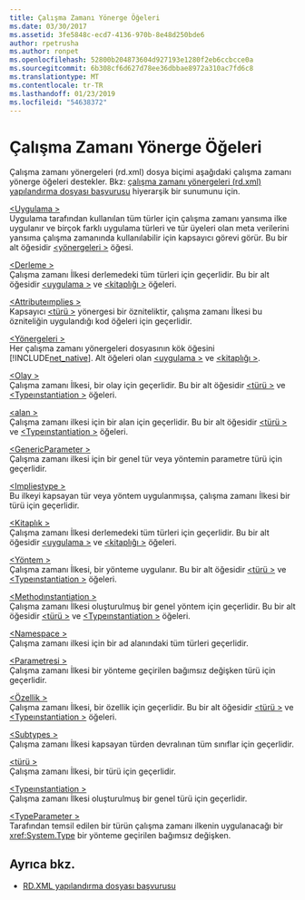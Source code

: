 ```yaml
---
title: Çalışma Zamanı Yönerge Öğeleri
ms.date: 03/30/2017
ms.assetid: 3fe5848c-ecd7-4136-970b-8e48d250bde6
author: rpetrusha
ms.author: ronpet
ms.openlocfilehash: 52800b204873604d927193e1280f2eb6ccbcce0a
ms.sourcegitcommit: 6b308cf6d627d78ee36dbbae8972a310ac7fd6c8
ms.translationtype: MT
ms.contentlocale: tr-TR
ms.lasthandoff: 01/23/2019
ms.locfileid: "54638372"
---
```

# <a name="runtime-directive-elements"></a>Çalışma Zamanı Yönerge Öğeleri
Çalışma zamanı yönergeleri (rd.xml) dosya biçimi aşağıdaki çalışma zamanı yönerge öğeleri destekler. Bkz: [çalışma zamanı yönergeleri (rd.xml) yapılandırma dosyası başvurusu](../../../docs/framework/net-native/runtime-directives-rd-xml-configuration-file-reference.md) hiyerarşik bir sunumunu için.  
  
 [\<Uygulama >](../../../docs/framework/net-native/application-element-net-native.md)  
 Uygulama tarafından kullanılan tüm türler için çalışma zamanı yansıma ilke uygulanır ve birçok farklı uygulama türleri ve tür üyeleri olan meta verilerini yansıma çalışma zamanında kullanılabilir için kapsayıcı görevi görür. Bu bir alt öğesidir [ \<yönergeleri >](../../../docs/framework/net-native/directives-element-net-native.md) öğesi.  
  
 [\<Derleme >](../../../docs/framework/net-native/assembly-element-net-native.md)  
 Çalışma zamanı İlkesi derlemedeki tüm türleri için geçerlidir. Bu bir alt öğesidir [ \<uygulama >](../../../docs/framework/net-native/application-element-net-native.md) ve [ \<kitaplığı >](../../../docs/framework/net-native/library-element-net-native.md) öğeleri.  
  
 [\<Attributeımplies >](../../../docs/framework/net-native/attributeimplies-element-net-native.md)  
 Kapsayıcı [ \<türü >](../../../docs/framework/net-native/type-element-net-native.md) yönergesi bir özniteliktir, çalışma zamanı İlkesi bu özniteliğin uygulandığı kod öğeleri için geçerlidir.  
  
 [\<Yönergeleri >](../../../docs/framework/net-native/directives-element-net-native.md)  
 Her çalışma zamanı yönergeleri dosyasının kök öğesini [!INCLUDE[net_native](../../../includes/net-native-md.md)]. Alt öğeleri olan [ \<uygulama >](../../../docs/framework/net-native/application-element-net-native.md) ve [ \<kitaplığı >](../../../docs/framework/net-native/library-element-net-native.md).  
  
 [\<Olay >](../../../docs/framework/net-native/event-element-net-native.md)  
 Çalışma zamanı İlkesi, bir olay için geçerlidir. Bu bir alt öğesidir [ \<türü >](../../../docs/framework/net-native/type-element-net-native.md) ve [ \<Typeınstantiation >](../../../docs/framework/net-native/typeinstantiation-element-net-native.md) öğeleri.  
  
 [\<alan >](../../../docs/framework/net-native/field-element-net-native.md)  
 Çalışma zamanı ilkesi için bir alan için geçerlidir. Bu bir alt öğesidir [ \<türü >](../../../docs/framework/net-native/type-element-net-native.md) ve [ \<Typeınstantiation >](../../../docs/framework/net-native/typeinstantiation-element-net-native.md) öğeleri.  
  
 [\<GenericParameter >](../../../docs/framework/net-native/genericparameter-element-net-native.md)  
 Çalışma zamanı ilkesi için bir genel tür veya yöntemin parametre türü için geçerlidir.  
  
 [\<Impliestype >](../../../docs/framework/net-native/impliestype-element-net-native.md)  
 Bu ilkeyi kapsayan tür veya yöntem uygulanmışsa, çalışma zamanı İlkesi bir türü için geçerlidir.  
  
 [\<Kitaplık >](../../../docs/framework/net-native/library-element-net-native.md)  
 Çalışma zamanı İlkesi derlemedeki tüm türleri için geçerlidir. Bu bir alt öğesidir [ \<uygulama >](../../../docs/framework/net-native/application-element-net-native.md) ve [ \<kitaplığı >](../../../docs/framework/net-native/library-element-net-native.md) öğeleri.  
  
 [\<Yöntem >](../../../docs/framework/net-native/method-element-net-native.md)  
 Çalışma zamanı İlkesi, bir yönteme uygulanır. Bu bir alt öğesidir [ \<türü >](../../../docs/framework/net-native/type-element-net-native.md) ve [ \<Typeınstantiation >](../../../docs/framework/net-native/typeinstantiation-element-net-native.md) öğeleri.  
  
 [\<Methodınstantiation >](../../../docs/framework/net-native/methodinstantiation-element-net-native.md)  
 Çalışma zamanı İlkesi oluşturulmuş bir genel yöntem için geçerlidir. Bu bir alt öğesidir [ \<türü >](../../../docs/framework/net-native/type-element-net-native.md) ve [ \<Typeınstantiation >](../../../docs/framework/net-native/typeinstantiation-element-net-native.md) öğeleri.  
  
 [\<Namespace >](../../../docs/framework/net-native/namespace-element-net-native.md)  
 Çalışma zamanı ilkesi için bir ad alanındaki tüm türleri geçerlidir.  
  
 [\<Parametresi >](../../../docs/framework/net-native/parameter-element-net-native.md)  
 Çalışma zamanı İlkesi bir yönteme geçirilen bağımsız değişken türü için geçerlidir.  
  
 [\<Özellik >](../../../docs/framework/net-native/property-element-net-native.md)  
 Çalışma zamanı İlkesi, bir özellik için geçerlidir. Bu bir alt öğesidir [ \<türü >](../../../docs/framework/net-native/type-element-net-native.md) ve [ \<Typeınstantiation >](../../../docs/framework/net-native/typeinstantiation-element-net-native.md) öğeleri.  
  
 [\<Subtypes >](../../../docs/framework/net-native/subtypes-element-net-native.md)  
 Çalışma zamanı İlkesi kapsayan türden devralınan tüm sınıflar için geçerlidir.  
  
 [\<türü >](../../../docs/framework/net-native/type-element-net-native.md)  
 Çalışma zamanı İlkesi, bir türü için geçerlidir.  
  
 [\<Typeınstantiation >](../../../docs/framework/net-native/typeinstantiation-element-net-native.md)  
 Çalışma zamanı İlkesi oluşturulmuş bir genel türü için geçerlidir.  
  
 [\<TypeParameter >](../../../docs/framework/net-native/typeparameter-element-net-native.md)  
 Tarafından temsil edilen bir türün çalışma zamanı ilkenin uygulanacağı bir <xref:System.Type> bir yönteme geçirilen bağımsız değişken.  
  
## <a name="see-also"></a>Ayrıca bkz.
- [RD.XML yapılandırma dosyası başvurusu](../../../docs/framework/net-native/runtime-directives-rd-xml-configuration-file-reference.md)
